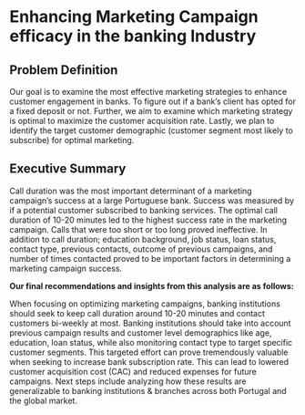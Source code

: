 # Enhancing Marketing Campaign efficacy in the banking Industry

## Problem Definition
Our goal is to examine the most effective marketing strategies to enhance customer engagement in banks. To figure out if a bank’s client has opted for a fixed deposit or not. Further, we aim to examine which marketing strategy is optimal to maximize the customer acquisition rate. Lastly, we plan to identify the target customer demographic (customer segment most likely to subscribe) for optimal marketing.

## Executive Summary
Call duration was the most important determinant of a marketing campaign’s success at a large Portuguese bank. Success was measured by if a potential customer subscribed to banking services. The optimal call duration of 10-20 minutes led to the highest success rate in the marketing campaign. Calls that were too short or too long proved ineffective. In addition to call duration; education background, job status, loan status, contact type, previous contacts, outcome of previous campaigns, and number of times contacted proved to be important factors in determining a marketing campaign success. 

**Our final recommendations and insights from this analysis are as follows:**

When focusing on optimizing marketing campaigns, banking institutions should seek to keep call duration around 10-20 minutes and contact customers bi-weekly at most. Banking institutions should take into account previous campaign results and customer level demographics like age, education, loan status, while also monitoring contact type to target specific customer segments. This targeted effort can prove tremendously valuable when seeking to increase bank subscription rate. This can lead to lowered customer acquisition cost (CAC) and reduced expenses for future campaigns. Next steps include analyzing how these results are generalizable to banking institutions & branches across both Portugal and the global market.

